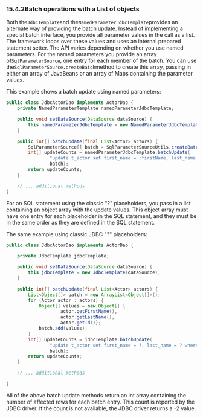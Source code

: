 ### 15.4.2Batch operations with a List of objects

Both the`JdbcTemplate`and the`NamedParameterJdbcTemplate`provides an alternate way of providing the batch update. Instead of implementing a special batch interface, you provide all parameter values in the call as a list. The framework loops over these values and uses an internal prepared statement setter. The API varies depending on whether you use named parameters. For the named parameters you provide an array of`SqlParameterSource`, one entry for each member of the batch. You can use the`SqlParameterSource.createBatch`method to create this array, passing in either an array of JavaBeans or an array of Maps containing the parameter values.

This example shows a batch update using named parameters:

```java
public class JdbcActorDao implements ActorDao {
	private NamedParameterTemplate namedParameterJdbcTemplate;

	public void setDataSource(DataSource dataSource) {
		this.namedParameterJdbcTemplate = new NamedParameterJdbcTemplate(dataSource);
	}

	public int[] batchUpdate(final List<Actor> actors) {
		SqlParameterSource[] batch = SqlParameterSourceUtils.createBatch(actors.toArray());
		int[] updateCounts = namedParameterJdbcTemplate.batchUpdate(
				"update t_actor set first_name = :firstName, last_name = :lastName where id = :id",
				batch);
		return updateCounts;
	}

	// ... additional methods
}
```

For an SQL statement using the classic "?" placeholders, you pass in a list containing an object array with the update values. This object array must have one entry for each placeholder in the SQL statement, and they must be in the same order as they are defined in the SQL statement.

The same example using classic JDBC "?" placeholders:

```java
public class JdbcActorDao implements ActorDao {

	private JdbcTemplate jdbcTemplate;

	public void setDataSource(DataSource dataSource) {
		this.jdbcTemplate = new JdbcTemplate(dataSource);
	}

	public int[] batchUpdate(final List<Actor> actors) {
		List<Object[]> batch = new ArrayList<Object[]>();
		for (Actor actor : actors) {
			Object[] values = new Object[] {
					actor.getFirstName(),
					actor.getLastName(),
					actor.getId()};
			batch.add(values);
		}
		int[] updateCounts = jdbcTemplate.batchUpdate(
				"update t_actor set first_name = ?, last_name = ? where id = ?",
				batch);
		return updateCounts;
	}

	// ... additional methods

}
```

All of the above batch update methods return an int array containing the number of affected rows for each batch entry. This count is reported by the JDBC driver. If the count is not available, the JDBC driver returns a -2 value.

